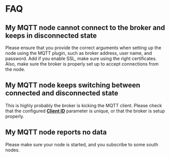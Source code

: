 # FAQ

## My MQTT node cannot connect to the broker and keeps in disconnected state

Please ensure that you provide the correct arguments when setting up the node
using the MQTT plugin, such as broker address, user name, and password. Add if
you enable SSL, make sure using the right certificates. Also, make sure the
broker is properly set up to accept connections from the node.

## My MQTT node keeps switching between connected and disconnected state

This is highly probably the broker is kicking the MQTT client. Please check
that the configured [**Client ID**] parameter is unique, or that the broker
is setup properly.

[**Client ID**]: ./overview.md#parameters

## My MQTT node reports no data

Please make sure your node is started, and you subscribe to some south nodes.
